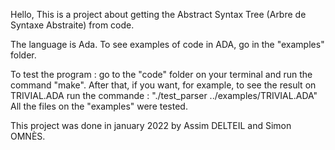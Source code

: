 Hello, 
This is a project about getting the Abstract Syntax Tree (Arbre de  Syntaxe Abstraite) from code. 

The language is Ada. To see examples of code in ADA, go in the "examples" folder. 

To test the program : go to the "code" folder on your terminal and run the command "make".
After that, if you want, for example, to see the result on TRIVIAL.ADA run the commande :
    "./test_parser ../examples/TRIVIAL.ADA"
All the files on the "examples" were tested.

This project was done in january 2022 by Assim DELTEIL and Simon OMNÈS.